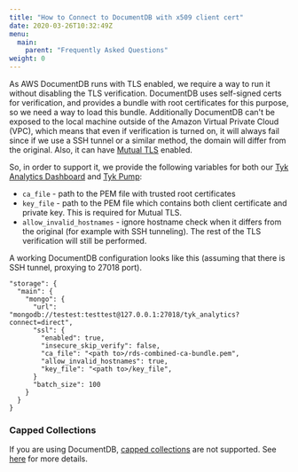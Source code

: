 ```yaml
---
title: "How to Connect to DocumentDB with x509 client cert"
date: 2020-03-26T10:32:49Z
menu:
  main:
    parent: "Frequently Asked Questions"
weight: 0
---
```


As AWS DocumentDB runs with TLS enabled, we require a way to run it without disabling the TLS verification.
DocumentDB uses self-signed certs for verification, and provides a bundle with root certificates for this purpose, so we need a way to load this bundle.
Additionally DocumentDB can't be exposed to the local machine outside of the Amazon Virtual Private Cloud (VPC), which means that even if verification is turned on, it will always fail since if we use a SSH tunnel or a similar method, the domain will differ from the original. Also, it can have [Mutual TLS](/docs/basic-config-and-security/security/tls-and-ssl/mutual-tls/) enabled.

So, in order to support it, we provide the following variables for both our [Tyk Analytics Dashboard](/docs/tyk-configuration-reference/tyk-dashboard-configuration-options/) and [Tyk Pump](/docs/tyk-configuration-reference/tyk-pump-configuration/):

- `ca_file` - path to the PEM file with trusted root certificates
- `key_file` - path to the PEM file which contains both client certificate and private key. This is required for Mutual TLS.
- `allow_invalid_hostnames` - ignore hostname check when it differs from the original (for example with SSH tunneling). The rest of the TLS verification will still be performed.

A working DocumentDB configuration looks like this (assuming that there is SSH tunnel, proxying to 27018 port).

```{.json}
"storage": {
  "main": {
    "mongo": {
      "url": "mongodb://testest:testtest@127.0.0.1:27018/tyk_analytics?connect=direct",
      "ssl": {
        "enabled": true,
        "insecure_skip_verify": false,
        "ca_file": "<path to>/rds-combined-ca-bundle.pem",
        "allow_invalid_hostnames": true,
        "key_file": "<path to>/key_file",
      }
      "batch_size": 100
    }
  }
}
```

### Capped Collections

If you are using DocumentDB, [capped collections](/docs/analytics-and-reporting/capping-analytics-data-storage/) are not supported. See [here](https://docs.aws.amazon.com/documentdb/latest/developerguide/mongo-apis.html) for more details.
